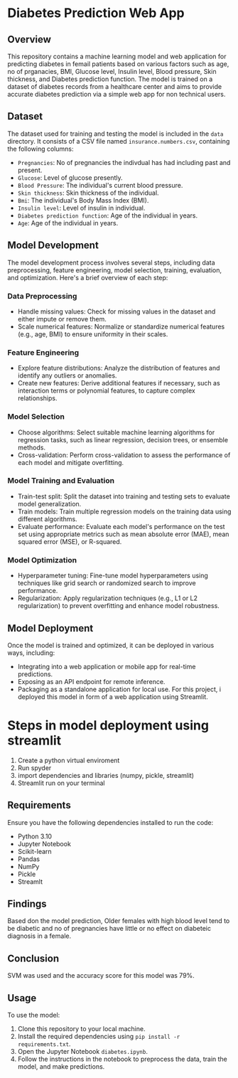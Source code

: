 # Diabetes Prediction Web App

## Overview
This repository contains a machine learning model and web application for predicting diabetes in femail patients based on various factors such as age, no of prganacies, BMI, Glucose level, Insulin level, Blood pressure, Skin thickness, and Diabetes prediction function. The model is trained on a dataset of diabetes records from a healthcare center and aims to provide accurate diabetes prediction via a simple web app for non technical users.

## Dataset
The dataset used for training and testing the model is included in the `data` directory. It consists of a CSV file named `insurance.numbers.csv`, containing the following columns:
- `Pregnancies`: No of pregnancies the indivdual has had including past and present.
- `Glucose`: Level of glucose presently.
- `Blood Pressure`: The individual's current blood pressure.
-  `Skin thickness`: Skin thickness of the individual.
- `Bmi`: The individual's Body Mass Index (BMI).
- `Insulin level`: Level of insulin in individual.
- `Diabetes prediction function`: Age of the individual in years.
- `Age`: Age of the individual in years.


## Model Development
The model development process involves several steps, including data preprocessing, feature engineering, model selection, training, evaluation, and optimization. Here's a brief overview of each step:

### Data Preprocessing
- Handle missing values: Check for missing values in the dataset and either impute or remove them.
- Scale numerical features: Normalize or standardize numerical features (e.g., age, BMI) to ensure uniformity in their scales.

### Feature Engineering
- Explore feature distributions: Analyze the distribution of features and identify any outliers or anomalies.
- Create new features: Derive additional features if necessary, such as interaction terms or polynomial features, to capture complex relationships.

### Model Selection
- Choose algorithms: Select suitable machine learning algorithms for regression tasks, such as linear regression, decision trees, or ensemble methods.
- Cross-validation: Perform cross-validation to assess the performance of each model and mitigate overfitting.

### Model Training and Evaluation
- Train-test split: Split the dataset into training and testing sets to evaluate model generalization.
- Train models: Train multiple regression models on the training data using different algorithms.
- Evaluate performance: Evaluate each model's performance on the test set using appropriate metrics such as mean absolute error (MAE), mean squared error (MSE), or R-squared.

### Model Optimization
- Hyperparameter tuning: Fine-tune model hyperparameters using techniques like grid search or randomized search to improve performance.
- Regularization: Apply regularization techniques (e.g., L1 or L2 regularization) to prevent overfitting and enhance model robustness.

## Model Deployment
Once the model is trained and optimized, it can be deployed in various ways, including:
- Integrating into a web application or mobile app for real-time predictions.
- Exposing as an API endpoint for remote inference.
- Packaging as a standalone application for local use.
For this project, i deployed this model in form of a web application using Streamlit.

# Steps in model deployment using streamlit
1. Create a python virtual enviroment
2. Run spyder
3. import dependencies and libraries (numpy, pickle, streamlit)
4. Streamlit run on your terminal

   
## Requirements
Ensure you have the following dependencies installed to run the code:
- Python 3.10
- Jupyter Notebook
- Scikit-learn
- Pandas
- NumPy
- Pickle
- Streamlt
  
## Findings
Based don the model prediction, Older females with high blood level tend to be diabetic and no of pregnancies have little or no effect on diabeteic diagnosis in a female. 

## Conclusion
SVM was used and the accuracy score for this model was 79%. 


## Usage
To use the model:
1. Clone this repository to your local machine.
2. Install the required dependencies using `pip install -r requirements.txt`.
3. Open the Jupyter Notebook `diabetes.ipynb`.
4. Follow the instructions in the notebook to preprocess the data, train the model, and make predictions.

